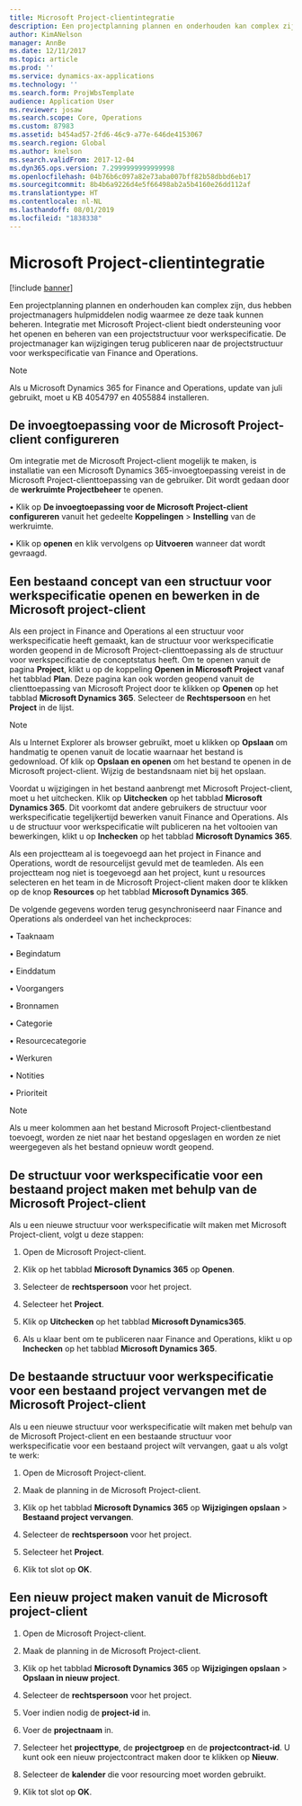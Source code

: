 ```yaml
---
title: Microsoft Project-clientintegratie
description: Een projectplanning plannen en onderhouden kan complex zijn, dus hebben projectmanagers hulpmiddelen nodig waarmee ze deze taak kunnen beheren. Integratie met Microsoft Project-client biedt ondersteuning voor het openen en beheren van een projectstructuur voor werkspecificatie.
author: KimANelson
manager: AnnBe
ms.date: 12/11/2017
ms.topic: article
ms.prod: ''
ms.service: dynamics-ax-applications
ms.technology: ''
ms.search.form: ProjWbsTemplate
audience: Application User
ms.reviewer: josaw
ms.search.scope: Core, Operations
ms.custom: 87983
ms.assetid: b454ad57-2fd6-46c9-a77e-646de4153067
ms.search.region: Global
ms.author: knelson
ms.search.validFrom: 2017-12-04
ms.dyn365.ops.version: 7.2999999999999998
ms.openlocfilehash: 04b76b6c097a82e73aba007bff82b58dbbd6eb17
ms.sourcegitcommit: 8b4b6a9226d4e5f66498ab2a5b4160e26dd112af
ms.translationtype: HT
ms.contentlocale: nl-NL
ms.lasthandoff: 08/01/2019
ms.locfileid: "1838338"
---
```

# <a name="microsoft-project-client-integration"></a>Microsoft Project-clientintegratie

[!include [banner](../includes/banner.md)]

Een projectplanning plannen en onderhouden kan complex zijn, dus hebben projectmanagers hulpmiddelen nodig waarmee ze deze taak kunnen beheren. Integratie met Microsoft Project-client biedt ondersteuning voor het openen en beheren van een projectstructuur voor werkspecificatie. De projectmanager kan wijzigingen terug publiceren naar de projectstructuur voor werkspecificatie van Finance and Operations.

> [!NOTE]
> Als u Microsoft Dynamics 365 for Finance and Operations, update van juli gebruikt, moet u KB 4054797 en 4055884 installeren.

## <a name="configure-the-microsoft-project-client-add-in"></a>De invoegtoepassing voor de Microsoft Project-client configureren
Om integratie met de Microsoft Project-client mogelijk te maken, is installatie van een Microsoft Dynamics 365-invoegtoepassing vereist in de Microsoft Project-clienttoepassing van de gebruiker. Dit wordt gedaan door de **werkruimte Projectbeheer** te openen.

•   Klik op **De invoegtoepassing voor de Microsoft Project-client configureren** vanuit het gedeelte **Koppelingen** > **Instelling** van de werkruimte.

•   Klik op **openen** en klik vervolgens op **Uitvoeren** wanneer dat wordt gevraagd.

## <a name="open-and-edit-an-existing-draft-work-breakdown-structure-in-microsoft-project-client"></a>Een bestaand concept van een structuur voor werkspecificatie openen en bewerken in de Microsoft project-client
Als een project in Finance and Operations al een structuur voor werkspecificatie heeft gemaakt, kan de structuur voor werkspecificatie worden geopend in de Microsoft Project-clienttoepassing als de structuur voor werkspecificatie de conceptstatus heeft. Om te openen vanuit de pagina **Project**, klikt u op de koppeling **Openen in Microsoft Project** vanaf het tabblad **Plan**. Deze pagina kan ook worden geopend vanuit de clienttoepassing van Microsoft Project door te klikken op **Openen** op het tabblad **Microsoft Dynamics 365**. Selecteer de **Rechtspersoon** en het **Project** in de lijst.

> [!NOTE]
> Als u Internet Explorer als browser gebruikt, moet u klikken op **Opslaan** om handmatig te openen vanuit de locatie waarnaar het bestand is gedownload. Of klik op **Opslaan en openen** om het bestand te openen in de Microsoft project-client. Wijzig de bestandsnaam niet bij het opslaan.

Voordat u wijzigingen in het bestand aanbrengt met Microsoft Project-client, moet u het uitchecken. Klik op **Uitchecken** op het tabblad **Microsoft Dynamics 365**. Dit voorkomt dat andere gebruikers de structuur voor werkspecificatie tegelijkertijd bewerken vanuit Finance and Operations. Als u de structuur voor werkspecificatie wilt publiceren na het voltooien van bewerkingen, klikt u op **Inchecken** op het tabblad **Microsoft Dynamics 365**.

Als een projectteam al is toegevoegd aan het project in Finance and Operations, wordt de resourcelijst gevuld met de teamleden. Als een projectteam nog niet is toegevoegd aan het project, kunt u resources selecteren en het team in de Microsoft Project-client maken door te klikken op de knop **Resources** op het tabblad **Microsoft Dynamics 365**. 

De volgende gegevens worden terug gesynchroniseerd naar Finance and Operations als onderdeel van het incheckproces:

•   Taaknaam

•   Begindatum

•   Einddatum

•   Voorgangers

•   Bronnamen

•   Categorie

•   Resourcecategorie

•   Werkuren

•   Notities

•   Prioriteit

> [!NOTE]
> Als u meer kolommen aan het bestand Microsoft Project-clientbestand toevoegt, worden ze niet naar het bestand opgeslagen en worden ze niet weergegeven als het bestand opnieuw wordt geopend.

## <a name="create-the-work-breakdown-structure-for-an-existing-project-using-microsoft-project-client"></a>De structuur voor werkspecificatie voor een bestaand project maken met behulp van de Microsoft Project-client
Als u een nieuwe structuur voor werkspecificatie wilt maken met Microsoft Project-client, volgt u deze stappen:


1.  Open de Microsoft Project-client.

2.  Klik op het tabblad **Microsoft Dynamics 365** op **Openen**.

3.  Selecteer de **rechtspersoon** voor het project.

4.  Selecteer het **Project**.

5.  Klik op **Uitchecken** op het tabblad **Microsoft Dynamics365**.

6.  Als u klaar bent om te publiceren naar Finance and Operations, klikt u op **Inchecken** op het tabblad **Microsoft Dynamics 365**.

## <a name="replace-the-existing-work-breakdown-structure-for-an-existing-project-using-microsoft-project-client"></a>De bestaande structuur voor werkspecificatie voor een bestaand project vervangen met de Microsoft Project-client
Als u een nieuwe structuur voor werkspecificatie wilt maken met behulp van de Microsoft Project-client en een bestaande structuur voor werkspecificatie voor een bestaand project wilt vervangen, gaat u als volgt te werk:

1.  Open de Microsoft Project-client.

2.  Maak de planning in de Microsoft Project-client.

3.  Klik op het tabblad **Microsoft Dynamics 365** op **Wijzigingen opslaan** > **Bestaand project vervangen**.

4.  Selecteer de **rechtspersoon** voor het project.

5.  Selecteer het **Project**.

6.  Klik tot slot op **OK**.

## <a name="create-a-new-project-from-within-microsoft-project-client"></a>Een nieuw project maken vanuit de Microsoft project-client


1.  Open de Microsoft Project-client.

2.  Maak de planning in de Microsoft Project-client.

3.  Klik op het tabblad **Microsoft Dynamics 365** op **Wijzigingen opslaan** > **Opslaan in nieuw project**.

4.  Selecteer de **rechtspersoon** voor het project.

5.  Voer indien nodig de **project-id** in.

6.  Voer de **projectnaam** in.

7.  Selecteer het **projecttype**, de **projectgroep** en de **projectcontract-id**. U kunt ook een nieuw projectcontract maken door te klikken op **Nieuw**.

8.  Selecteer de **kalender** die voor resourcing moet worden gebruikt.

11. Klik tot slot op **OK**.
